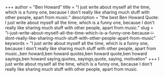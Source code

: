+++
author = "Ben Howard"
title = "I just write about myself all the time, which is a funny one, because I don't really like sharing much stuff with other people, apart from music."
description = "the best Ben Howard Quote: I just write about myself all the time, which is a funny one, because I don't really like sharing much stuff with other people, apart from music."
slug = "i-just-write-about-myself-all-the-time-which-is-a-funny-one-because-i-dont-really-like-sharing-much-stuff-with-other-people-apart-from-music"
keywords = "I just write about myself all the time, which is a funny one, because I don't really like sharing much stuff with other people, apart from music.,ben howard,ben howard quotes,ben howard quote,ben howard sayings,ben howard saying,quotes, sayings,quote, saying, motivation"
+++
I just write about myself all the time, which is a funny one, because I don't really like sharing much stuff with other people, apart from music.
